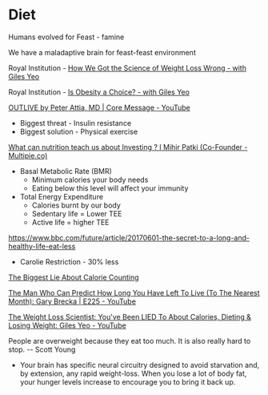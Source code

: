 # Diet

Humans evolved for Feast - famine

We have a maladaptive brain for feast-feast environment

Royal Institution - [How We Got the Science of Weight Loss Wrong - with Giles Yeo](https://www.youtube.com/watch?v=GQJ0Z0DRumg&ab_channel=TheRoyalInstitution)

Royal Institution - [Is Obesity a Choice? - with Giles Yeo](https://www.youtube.com/watch?v=88tWJ1p5d4o&t=5s&ab_channel=TheRoyalInstitution)

[OUTLIVE by Peter Attia, MD | Core Message - YouTube](https://www.youtube.com/watch?v=Qd75zEnkVp0&ab_channel=ProductivityGame)

- Biggest threat - Insulin resistance
- Biggest solution - Physical exercise

[What can nutrition teach us about Investing ? I Mihir Patki (Co-Founder - Multipie.co)](https://www.youtube.com/watch?v=sKiCagykVW4&ab_channel=EDGECommunity)

- Basal Metabolic Rate (BMR)
    - Minimum calories your body needs
    - Eating below this level will affect your immunity
- Total Energy Expenditure
    - Calories burnt by our body
    - Sedentary life = Lower TEE
    - Active life = higher TEE

https://www.bbc.com/future/article/20170601-the-secret-to-a-long-and-healthy-life-eat-less

- Carolie Restriction - 30% less

[The Biggest Lie About Calorie Counting](https://youtu.be/LTDVLg6whsM)

[The Man Who Can Predict How Long You Have Left To Live (To The Nearest Month): Gary Brecka | E225 - YouTube](https://www.youtube.com/watch?v=r3atRG5wvtg)

[The Weight Loss Scientist: You've Been LIED To About Calories, Dieting & Losing Weight: Giles Yeo - YouTube](https://www.youtube.com/watch?v=Gy_vcL1cpP8)

People are overweight because they eat too much. It is also really hard to stop. -- Scott Young

- Your brain has specific neural circuitry designed to avoid starvation and, by extension, any rapid weight-loss. When you lose a lot of body fat, your hunger levels increase to encourage you to bring it back up.
